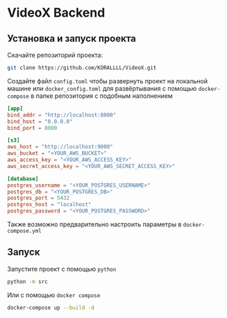 # VideoX Backend

## Установка и запуск проекта

Скачайте репозиторий проекта:

```bash
git clone https://github.com/KORALLLL/VideoX.git
```

Создайте файл `config.toml` чтобы развернуть проект на локальной машине или `docker_config.toml` для развёртывания с помощью `docker-compose` в папке репозитория с подобным наполнением

```toml
[app]
bind_addr = "http://localhost:8000"
bind_host = "0.0.0.0"
bind_port = 8000

[s3]
aws_host = "http://localhost:9000"
aws_bucket = "<YOUR_AWS_BUCKET>"
aws_access_key = "<YOUR_AWS_ACCESS_KEY>"
aws_secret_access_key = "<YOUR_AWS_SECRET_ACCESS_KEY>"

[database]
postgres_username = "<YOUR_POSTGRES_USERNAME>"
postgres_db = "<YOUR_POSTGRES_DB>"
postgres_port = 5432
postgres_host = "localhost"
postgres_password = "<YOUR_POSTGRES_PASSWORD>"
```

Также возможно предварительно настроить параметры в `docker-compose.yml`

## Запуск

Запустите проект с помощью `python`

```bash
python -m src
```

Или с помощью `docker compose`

```bash
docker-compose up --build -d
```
